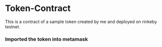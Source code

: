# Token-Contract

This is a contract of a sample token created by me and deployed on rinkeby testnet.

### Imported the token into metamask


